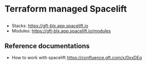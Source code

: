 # Terraform managed Spacelift
##
- Stacks: https://gft-blx.app.spacelift.io
- Modules: https://gft-blx.app.spacelift.io/modules

## Reference documentations

- How to work with spacelift https://confluence.gft.com/x/0xxDEg
